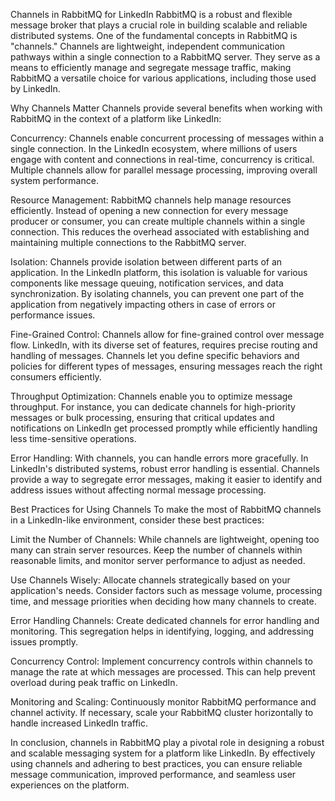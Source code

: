 Channels in RabbitMQ for LinkedIn
RabbitMQ is a robust and flexible message broker that plays a crucial role in building scalable and reliable distributed systems. One of the fundamental concepts in RabbitMQ is "channels." Channels are lightweight, independent communication pathways within a single connection to a RabbitMQ server. They serve as a means to efficiently manage and segregate message traffic, making RabbitMQ a versatile choice for various applications, including those used by LinkedIn.

Why Channels Matter
Channels provide several benefits when working with RabbitMQ in the context of a platform like LinkedIn:

Concurrency: Channels enable concurrent processing of messages within a single connection. In the LinkedIn ecosystem, where millions of users engage with content and connections in real-time, concurrency is critical. Multiple channels allow for parallel message processing, improving overall system performance.

Resource Management: RabbitMQ channels help manage resources efficiently. Instead of opening a new connection for every message producer or consumer, you can create multiple channels within a single connection. This reduces the overhead associated with establishing and maintaining multiple connections to the RabbitMQ server.

Isolation: Channels provide isolation between different parts of an application. In the LinkedIn platform, this isolation is valuable for various components like message queuing, notification services, and data synchronization. By isolating channels, you can prevent one part of the application from negatively impacting others in case of errors or performance issues.

Fine-Grained Control: Channels allow for fine-grained control over message flow. LinkedIn, with its diverse set of features, requires precise routing and handling of messages. Channels let you define specific behaviors and policies for different types of messages, ensuring messages reach the right consumers efficiently.

Throughput Optimization: Channels enable you to optimize message throughput. For instance, you can dedicate channels for high-priority messages or bulk processing, ensuring that critical updates and notifications on LinkedIn get processed promptly while efficiently handling less time-sensitive operations.

Error Handling: With channels, you can handle errors more gracefully. In LinkedIn's distributed systems, robust error handling is essential. Channels provide a way to segregate error messages, making it easier to identify and address issues without affecting normal message processing.

Best Practices for Using Channels
To make the most of RabbitMQ channels in a LinkedIn-like environment, consider these best practices:

Limit the Number of Channels: While channels are lightweight, opening too many can strain server resources. Keep the number of channels within reasonable limits, and monitor server performance to adjust as needed.

Use Channels Wisely: Allocate channels strategically based on your application's needs. Consider factors such as message volume, processing time, and message priorities when deciding how many channels to create.

Error Handling Channels: Create dedicated channels for error handling and monitoring. This segregation helps in identifying, logging, and addressing issues promptly.

Concurrency Control: Implement concurrency controls within channels to manage the rate at which messages are processed. This can help prevent overload during peak traffic on LinkedIn.

Monitoring and Scaling: Continuously monitor RabbitMQ performance and channel activity. If necessary, scale your RabbitMQ cluster horizontally to handle increased LinkedIn traffic.

In conclusion, channels in RabbitMQ play a pivotal role in designing a robust and scalable messaging system for a platform like LinkedIn. By effectively using channels and adhering to best practices, you can ensure reliable message communication, improved performance, and seamless user experiences on the platform.
